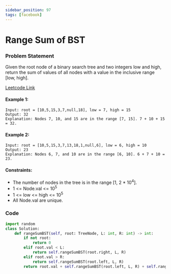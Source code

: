 ```yaml
---
sidebar_position: 97
tags: [facebook]
---
```


# Range Sum of BST

### Problem Statement

Given the root node of a binary search tree and two integers low and high, return the sum of values of all nodes with a value in the inclusive range [low, high].

[Leetcode Link](https://leetcode.com/problems/range-sum-of-bst)

#### Example 1:

```
Input: root = [10,5,15,3,7,null,18], low = 7, high = 15
Output: 32
Explanation: Nodes 7, 10, and 15 are in the range [7, 15]. 7 + 10 + 15 = 32.
```

#### Example 2:

```
Input: root = [10,5,15,3,7,13,18,1,null,6], low = 6, high = 10
Output: 23
Explanation: Nodes 6, 7, and 10 are in the range [6, 10]. 6 + 7 + 10 = 23.
```

#### Constraints:

- The number of nodes in the tree is in the range [1, 2 * 10<sup>4</sup>].
- 1 <= Node.val <= 10<sup>5</sup>
- 1 <= low <= high <= 10<sup>5</sup>
- All Node.val are unique.

### Code

```python title="Python Code"
import random
class Solution:
    def rangeSumBST(self, root: TreeNode, L: int, R: int) -> int:
        if not root:
            return 0
        elif root.val < L:
            return self.rangeSumBST(root.right, L, R)
        elif root.val > R:
            return self.rangeSumBST(root.left, L, R)
        return root.val + self.rangeSumBST(root.left, L, R) + self.rangeSumBST(root.right, L, R)
```
